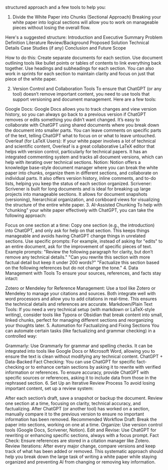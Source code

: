 structured approach and a few tools to help you:

1. Divide the White Paper into Chunks (Sectional Approach)
Breaking your white paper into logical sections will allow you to work on manageable pieces without losing the overall flow.

Here's a suggested structure:
Introduction and Executive Summary
Problem Definition
Literature Review/Background
Proposed Solution
Technical Details
Case Studies (if any)
Conclusion and Future Scope

How to do this:
Create separate documents for each section.
Use document outlining tools like bullet points or tables of contents to link everything back together.
Use headings and subheadings for each section.
You can also work in sprints for each section to maintain clarity and focus on just that piece of the white paper.

2. Version Control and Collaboration Tools
To ensure that ChatGPT (or any tool) doesn’t remove important content, you need to use tools that support versioning and document management. Here are a few tools:

Google Docs:
Google Docs allows you to track changes and view version history, so you can always go back to a previous version if ChatGPT removes or edits something you didn’t want changed.
It’s easy to collaborate with ChatGPT using shared documents where you break down the document into smaller parts.
You can leave comments on specific parts of the text, telling ChatGPT what to focus on or what to leave untouched.
Overleaf (for LaTeX Users):
If your white paper involves a lot of technical and scientific content, Overleaf is a great collaborative LaTeX editor that helps with version control, particularly for technical papers.
It has an integrated commenting system and tracks all document versions, which can help with iterating over technical sections.
Notion:
Notion offers a knowledge base-style document manager where you can break the white paper into chunks, organize them in different sections, and collaborate on individual parts.
It also offers version history, inline comments, and to-do lists, helping you keep the status of each section organized.
Scrivener:
Scrivener is built for long documents and is ideal for breaking up large projects into manageable sections.
It allows for document snapshots (versioning), hierarchical organization, and corkboard views for visualizing the structure of the entire white paper.
3. AI-Assisted Chunking
To help with "chunking" your white paper effectively with ChatGPT, you can take the following approach:

Focus on one section at a time: Copy one section (e.g., the introduction) into ChatGPT, and only ask for help on that section. This keeps things manageable and avoids having ChatGPT change things in unrelated sections.
Use specific prompts: For example, instead of asking for "edits" to an entire document, ask for the improvement of specific pieces of text. Example prompts:
"Review the following paragraph for clarity, but don’t remove any technical details."
"Can you rewrite this section with more factual detail but keep it under 200 words?"
"Factualize this section based on the following references but do not change the tone."
4. Data Management with Tools
To ensure your sources, references, and facts stay intact:

Zotero or Mendeley for Reference Management: Use a tool like Zotero or Mendeley to manage your citations and sources. Both integrate well with word processors and allow you to add citations in real-time. This ensures the technical details and references are accurate.
Markdown/Plain Text Tools: If you need a very technical setup (with markdown or LaTeX-style writing), consider tools like Typora or Obsidian that break content into small, linked chunks, perfect for managing different sections and reorganizing your thoughts later.
5. Automation for Factualizing and Fixing Sections
You can automate certain tasks (like factualizing and grammar checking) in a controlled way:

Grammarly:
Use Grammarly for grammar and spelling checks. It can be integrated into tools like Google Docs or Microsoft Word, allowing you to ensure the text is clean without modifying any technical content.
ChatGPT + Data-Backed Fact Checking:
You can use ChatGPT for specific fact-checking or to enhance certain sections by asking it to rewrite with verified information or references.
To ensure accuracy, provide ChatGPT with specific sources or references, asking it to include data from those in the rephrased section.
6. Set Up an Iterative Review Process
To avoid losing important content, set up a review system:

After each section’s draft, save a snapshot or backup the document.
Review one section at a time, focusing on clarity, technical accuracy, and factualizing.
After ChatGPT (or another tool) has worked on a section, manually compare it to the previous version to ensure no important information has been removed.
Recommended Workflow
Draft: Break the paper into sections, working on one at a time.
Organize: Use version control tools (Google Docs, Scrivener, Notion).
Edit and Revise: Use ChatGPT for rewriting or enhancing specific sections, always with a focus prompt.
Fact Check: Ensure references are stored in a citation manager like Zotero.
Review Iterations: After every major change, compare versions and keep track of what has been added or removed.
This systematic approach should help you break down the large task of writing a white paper while staying organized and preventing AI from changing or removing key information.